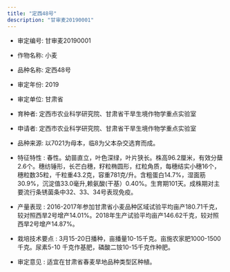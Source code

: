 ```yaml
---
title: "定西48号"
description: "甘审麦20190001"
---
```

* 审定编号:  甘审麦20190001

*  作物名称:  小麦

*  品种名称:  定西48号

*  审定年份:  2019

*  审定单位:  甘肃省

* 育种者:  定西市农业科学研究院、甘肃省干旱生境作物学重点实验室

*  申请者:  定西市农业科学研究院、甘肃省干旱生境作物学重点实验室

*  品种来源:  以7021为母本，临8为父本杂交选育而成。 

*  特征特性 : 
春性。幼苗直立，叶色深绿，叶片狭长。株高96.2厘米，有效分蘖2.6个。穗纺锤形，长芒白穗，籽粒椭圆形，红粒角质，每穗结实小穗16个，穗粒数35粒，千粒重43.2克，容重781克/升。含粗蛋白14.7%，湿面筋30.9%，沉淀值33.0毫升,赖氨酸(干基）0.40%。生育期101天。成株期对主要流行条锈菌条中32、33、34号表现免疫。
 
*  产量表现 : 
2016-2017年参加甘肃省小麦品种区域试验平均亩产180.71千克，较对照西旱2号增产14.01%。2018年生产试验平均亩产146.62千克，较对照西旱2号增产14.87%。

*  栽培技术要点 : 
3月15-20日播种，亩播量10-15千克。亩施农家肥1000-1500 千克。尿素5-10 千克作基肥，磷酸二铵10-15千克作种肥。

*  审定意见 : 
适宜在甘肃省春麦旱地品种类型区种植。
